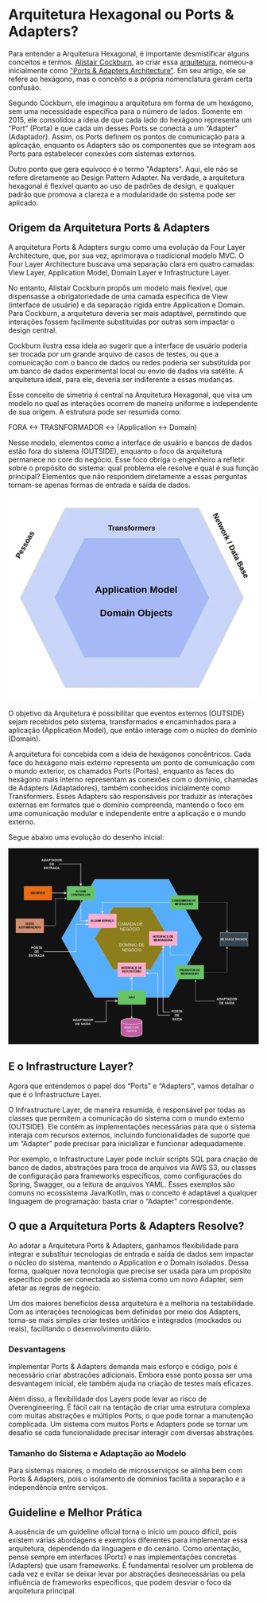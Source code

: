 # Arquitetura Hexagonal ou Ports & Adapters?

Para entender a Arquitetura Hexagonal, é importante desmistificar alguns conceitos e termos. <a href="https://alistair.cockburn.us/coming-soon/" target="_blank">Alistair Cockburn</a>, ao criar essa <a href="https://wiki.c2.com/?HexagonalArchitecture=" target="_blank">arquitetura</a>, nomeou-a inicialmente como <a href="https://wiki.c2.com/?PortsAndAdaptersArchitecture=" target="_blank" >"Ports & Adapters Architecture"</a>. Em seu artigo, ele se refere ao hexágono, mas o conceito e a própria nomenclatura geram certa confusão.

Segundo Cockburn, ele imaginou a arquitetura em forma de um hexágono, sem uma necessidade específica para o número de lados. Somente em 2015, ele consolidou a ideia de que cada lado do hexágono representa um “Port” (Porta) e que cada um desses Ports se conecta a um “Adapter” (Adaptador). Assim, os Ports definem os pontos de comunicação para a aplicação, enquanto os Adapters são os componentes que se integram aos Ports para estabelecer conexões com sistemas externos.

Outro ponto que gera equívoco é o termo "Adapters". Aqui, ele não se refere diretamente ao Design Pattern Adapter. Na verdade, a arquitetura hexagonal é flexível quanto ao uso de padrões de design, e qualquer padrão que promova a clareza e a modularidade do sistema pode ser aplicado.

## Origem da Arquitetura Ports & Adapters

A arquitetura Ports & Adapters surgiu como uma evolução da Four Layer Architecture, que, por sua vez, aprimorava o tradicional modelo MVC. O Four Layer Architecture buscava uma separação clara em quatro camadas: View Layer, Application Model, Domain Layer e Infrastructure Layer.

No entanto, Alistair Cockburn propôs um modelo mais flexível, que dispensasse a obrigatoriedade de uma camada específica de View (interface de usuário) e da separação rígida entre Application e Domain. Para Cockburn, a arquitetura deveria ser mais adaptável, permitindo que interações fossem facilmente substituídas por outras sem impactar o design central.

Cockburn ilustra essa ideia ao sugerir que a interface de usuário poderia ser trocada por um grande arquivo de casos de testes, ou que a comunicação com o banco de dados ou redes poderia ser substituída por um banco de dados experimental local ou envio de dados via satélite. A arquitetura ideal, para ele, deveria ser indiferente a essas mudanças.

Esse conceito de simetria é central na Arquitetura Hexagonal, que visa um modelo no qual as interações ocorrem de maneira uniforme e independente de sua origem. A estrutura pode ser resumida como:

FORA <-> TRASNFORMADOR <-> (Application <-> Domain)

Nesse modelo, elementos como a interface de usuário e bancos de dados estão fora do sistema (OUTSIDE), enquanto o foco da arquitetura permanece no core do negócio. Esse foco obriga o engenheiro a refletir sobre o propósito do sistema: qual problema ele resolve e qual é sua função principal? Elementos que não respondem diretamente a essas perguntas tornam-se apenas formas de entrada e saída de dados.

!['Pots and Adapters'](../../assets/ports-and-adapters-1.png)

O objetivo da Arquitetura é possibilitar que eventos externos (OUTSIDE) sejam recebidos pelo sistema, transformados e encaminhados para a aplicação (Application Model), que então interage com o núcleo do domínio (Domain).

A arquitetura foi concebida com a ideia de hexágonos concêntricos. Cada face do hexágono mais externo representa um ponto de comunicação com o mundo exterior, os chamados Ports (Portas), enquanto as faces do hexágono mais interno representam as conexões com o domínio, chamadas de Adapters (Adaptadores), também conhecidos inicialmente como Transformers. Esses Adapters são responsáveis por traduzir as interações externas em formatos que o domínio compreenda, mantendo o foco em uma comunicação modular e independente entre a aplicação e o mundo externo.

Segue abaixo uma evolução do desenho inicial:

!['Pots and Adapters'](../../assets/ports-and-adapters-2.png)

## E o Infrastructure Layer?

Agora que entendemos o papel dos “Ports” e “Adapters”, vamos detalhar o que é o Infrastructure Layer.

O Infrastructure Layer, de maneira resumida, é responsável por todas as classes que permitem a comunicação do sistema com o mundo externo (OUTSIDE). Ele contém as implementações necessárias para que o sistema interaja com recursos externos, incluindo funcionalidades de suporte que um “Adapter” pode precisar para inicializar e funcionar adequadamente.

Por exemplo, o Infrastructure Layer pode incluir scripts SQL para criação de banco de dados, abstrações para troca de arquivos via AWS S3, ou classes de configuração para frameworks específicos, como configurações do Spring, Swagger, ou a leitura de arquivos YAML. Esses exemplos são comuns no ecossistema Java/Kotlin, mas o conceito é adaptável a qualquer linguagem de programação: basta criar o “Adapter” correspondente.


## O que a Arquitetura Ports & Adapters Resolve?

Ao adotar a Arquitetura Ports & Adapters, ganhamos flexibilidade para integrar e substituir tecnologias de entrada e saída de dados sem impactar o núcleo do sistema, mantendo o Application e o Domain isolados. Dessa forma, qualquer nova tecnologia que precise ser usada para um propósito específico pode ser conectada ao sistema como um novo Adapter, sem afetar as regras de negócio.

Um dos maiores benefícios dessa arquitetura é a melhoria na testabilidade. Com as interações tecnológicas bem definidas por meio dos Adapters, torna-se mais simples criar testes unitários e integrados (mockados ou reais), facilitando o desenvolvimento diário.

### Desvantagens

Implementar Ports & Adapters demanda mais esforço e código, pois é necessário criar abstrações adicionais. Embora esse ponto possa ser uma desvantagem inicial, ele também ajuda na criação de testes mais eficazes.

Além disso, a flexibilidade dos Layers pode levar ao risco de Overengineering. É fácil cair na tentação de criar uma estrutura complexa com muitas abstrações e múltiplos Ports, o que pode tornar a manutenção complicada. Um sistema com muitos Ports e Adapters pode se tornar um desafio se cada funcionalidade precisar interagir com diversas abstrações.

### Tamanho do Sistema e Adaptação ao Modelo

Para sistemas maiores, o modelo de microsserviços se alinha bem com Ports & Adapters, pois o isolamento de domínios facilita a separação e a independência entre serviços.

## Guideline e Melhor Prática

A ausência de um guideline oficial torna o início um pouco difícil, pois existem várias abordagens e exemplos diferentes para implementar essa arquitetura, dependendo da linguagem e do cenário. Como orientação, pense sempre em interfaces (Ports) e nas implementações concretas (Adapters) que usam frameworks. É fundamental resolver um problema de cada vez e evitar se deixar levar por abstrações desnecessárias ou pela influência de frameworks específicos, que podem desviar o foco da arquitetura principal.